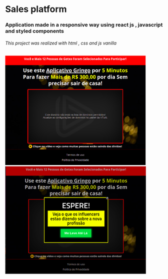 <h1>Sales platform</h1>

<h3>Application made in a responsive way using react js , javascript and styled components</h3>

<h6>This project was realized with html , css and js vanilla</h6>

<div  float="left">



<img src="./assets/media/image1.png" width="450" />  
<img src="./assets/media/image2.png" width="450" />  
